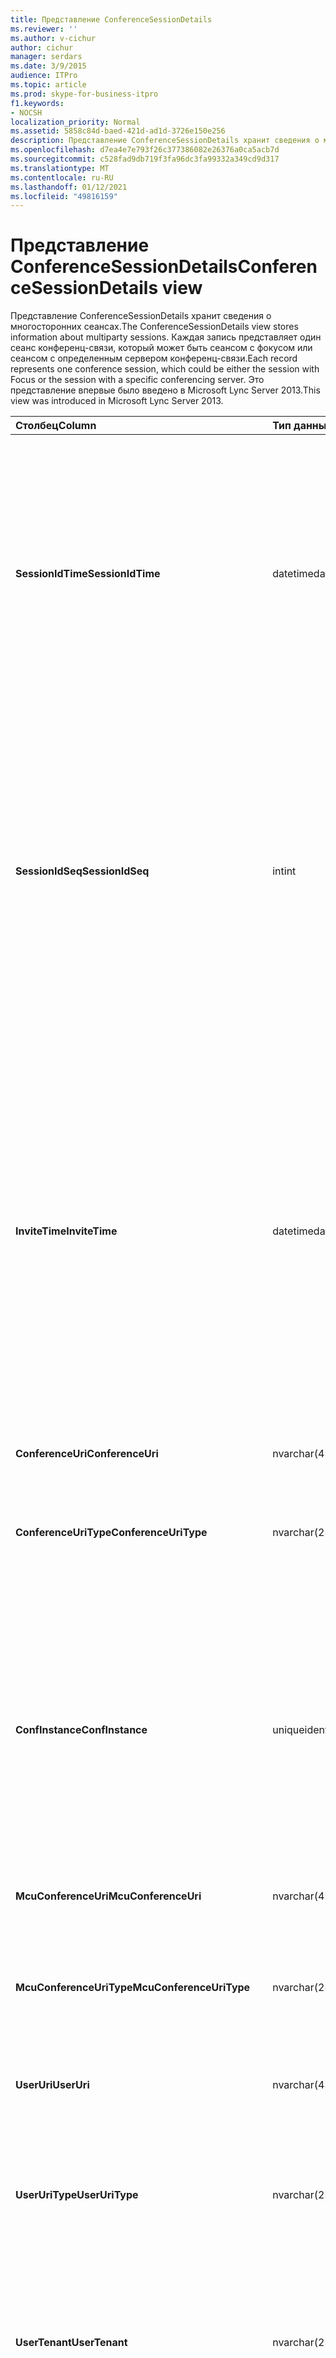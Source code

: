 ```yaml
---
title: Представление ConferenceSessionDetails
ms.reviewer: ''
ms.author: v-cichur
author: cichur
manager: serdars
ms.date: 3/9/2015
audience: ITPro
ms.topic: article
ms.prod: skype-for-business-itpro
f1.keywords:
- NOCSH
localization_priority: Normal
ms.assetid: 5858c84d-baed-421d-ad1d-3726e150e256
description: Представление ConferenceSessionDetails хранит сведения о многосторонних сеансах. Каждая запись представляет один сеанс конференц-связи, который может быть сеансом с фокусом или сеансом с определенным сервером конференц-связи. Это представление впервые было введено в Microsoft Lync Server 2013.
ms.openlocfilehash: d7ea4e7e793f26c377386082e26376a0ca5acb7d
ms.sourcegitcommit: c528fad9db719f3fa96dc3fa99332a349cd9d317
ms.translationtype: MT
ms.contentlocale: ru-RU
ms.lasthandoff: 01/12/2021
ms.locfileid: "49816159"
---
```

# <a name="conferencesessiondetails-view"></a><span data-ttu-id="a4598-105">Представление ConferenceSessionDetails</span><span class="sxs-lookup"><span data-stu-id="a4598-105">ConferenceSessionDetails view</span></span>
 
<span data-ttu-id="a4598-106">Представление ConferenceSessionDetails хранит сведения о многосторонних сеансах.</span><span class="sxs-lookup"><span data-stu-id="a4598-106">The ConferenceSessionDetails view stores information about multiparty sessions.</span></span> <span data-ttu-id="a4598-107">Каждая запись представляет один сеанс конференц-связи, который может быть сеансом с фокусом или сеансом с определенным сервером конференц-связи.</span><span class="sxs-lookup"><span data-stu-id="a4598-107">Each record represents one conference session, which could be either the session with Focus or the session with a specific conferencing server.</span></span> <span data-ttu-id="a4598-108">Это представление впервые было введено в Microsoft Lync Server 2013.</span><span class="sxs-lookup"><span data-stu-id="a4598-108">This view was introduced in Microsoft Lync Server 2013.</span></span>
  
|<span data-ttu-id="a4598-109">**Столбец**</span><span class="sxs-lookup"><span data-stu-id="a4598-109">**Column**</span></span>|<span data-ttu-id="a4598-110">**Тип данных**</span><span class="sxs-lookup"><span data-stu-id="a4598-110">**Data Type**</span></span>|<span data-ttu-id="a4598-111">**Details**</span><span class="sxs-lookup"><span data-stu-id="a4598-111">**Details**</span></span>|
|:-----|:-----|:-----|
|<span data-ttu-id="a4598-112">**SessionIdTime**</span><span class="sxs-lookup"><span data-stu-id="a4598-112">**SessionIdTime**</span></span> <br/> |<span data-ttu-id="a4598-113">datetime</span><span class="sxs-lookup"><span data-stu-id="a4598-113">datetime</span></span>  <br/> |<span data-ttu-id="a4598-114">Время запроса сеанса.</span><span class="sxs-lookup"><span data-stu-id="a4598-114">Time of session request.</span></span> <span data-ttu-id="a4598-115">Используется вместе с параметром SessionIdSeq для уникального определения сеанса.</span><span class="sxs-lookup"><span data-stu-id="a4598-115">Used in conjunction with SessionIdSeq to uniquely identify a session.</span></span> <span data-ttu-id="a4598-116">Дополнительные сведения см. в таблице [Dialogs в Skype для бизнеса Server 2015.](dialogs.md)</span><span class="sxs-lookup"><span data-stu-id="a4598-116">See the [Dialogs table in Skype for Business Server 2015](dialogs.md) for more information.</span></span> <br/> |
|<span data-ttu-id="a4598-117">**SessionIdSeq**</span><span class="sxs-lookup"><span data-stu-id="a4598-117">**SessionIdSeq**</span></span> <br/> |<span data-ttu-id="a4598-118">int</span><span class="sxs-lookup"><span data-stu-id="a4598-118">int</span></span>  <br/> |<span data-ttu-id="a4598-119">Идентификационный номер для идентификации сеанса.</span><span class="sxs-lookup"><span data-stu-id="a4598-119">ID number to identify the session.</span></span> <span data-ttu-id="a4598-120">Используется совместно с параметром SessionIdTime для уникальной идентификации сеанса.</span><span class="sxs-lookup"><span data-stu-id="a4598-120">Used in conjunction with SessionIdTime to uniquely identify a session.</span></span> <span data-ttu-id="a4598-121">Дополнительные сведения см. в таблице [Dialogs в Skype для бизнеса Server 2015.](dialogs.md)</span><span class="sxs-lookup"><span data-stu-id="a4598-121">See the [Dialogs table in Skype for Business Server 2015](dialogs.md) for more information.</span></span> <br/> |
|<span data-ttu-id="a4598-122">**InviteTime**</span><span class="sxs-lookup"><span data-stu-id="a4598-122">**InviteTime**</span></span> <br/> |<span data-ttu-id="a4598-123">datetime</span><span class="sxs-lookup"><span data-stu-id="a4598-123">datetime</span></span>  <br/> |<span data-ttu-id="a4598-p105">Время первого запроса INVITE. Это поле обычно заполняется данными, генерируемыми из исходного сообщения INVITE в сеансе. При отсутствии сообщения INVITE поле заполняется датой и временем первого соответствующего сообщения SIP (BYE, CANCEL, MESSAGE или INFO).</span><span class="sxs-lookup"><span data-stu-id="a4598-p105">Time of the first INVITE request. This field is typically populated by data generated from the initial INVITE message in the session. If there is no INVITE message then the field is populated with the date and time of the first relevant SIP message (BYE, CANCEL, MESSAGE, or INFO).</span></span>  <br/> |
|<span data-ttu-id="a4598-127">**ConferenceUri**</span><span class="sxs-lookup"><span data-stu-id="a4598-127">**ConferenceUri**</span></span> <br/> |<span data-ttu-id="a4598-128">nvarchar(450)</span><span class="sxs-lookup"><span data-stu-id="a4598-128">nvarchar(450)</span></span>  <br/> |<span data-ttu-id="a4598-129">Идентификатор URI конференции.</span><span class="sxs-lookup"><span data-stu-id="a4598-129">URI of the conference.</span></span>  <br/> |
|<span data-ttu-id="a4598-130">**ConferenceUriType**</span><span class="sxs-lookup"><span data-stu-id="a4598-130">**ConferenceUriType**</span></span> <br/> |<span data-ttu-id="a4598-131">nvarchar(256)</span><span class="sxs-lookup"><span data-stu-id="a4598-131">nvarchar(256)</span></span>  <br/> |<span data-ttu-id="a4598-132">Тип идентификатора URI конференции.</span><span class="sxs-lookup"><span data-stu-id="a4598-132">Type of conference URI.</span></span> <span data-ttu-id="a4598-133">Дополнительные сведения см. в таблице [UriTypes.](uritypes.md)</span><span class="sxs-lookup"><span data-stu-id="a4598-133">See the [UriTypes table](uritypes.md) for more information.</span></span> <br/> |
|<span data-ttu-id="a4598-134">**ConfInstance**</span><span class="sxs-lookup"><span data-stu-id="a4598-134">**ConfInstance**</span></span> <br/> |<span data-ttu-id="a4598-135">uniqueidentifier</span><span class="sxs-lookup"><span data-stu-id="a4598-135">uniqueidentifier</span></span>  <br/> |<span data-ttu-id="a4598-p107">Идентификатор, который разделяет экземпляры повторяющихся конференций. Каждый повторяющийся экземпляр конференции имеет один и тот же ConferenceURI, но разное значение ConfInstance.</span><span class="sxs-lookup"><span data-stu-id="a4598-p107">Identifier that differentiates between instances of recurring conferences. Each recurring conference instance has the same ConferenceURI but a different ConfInstance value.</span></span>  <br/> |
|<span data-ttu-id="a4598-138">**McuConferenceUri**</span><span class="sxs-lookup"><span data-stu-id="a4598-138">**McuConferenceUri**</span></span> <br/> |<span data-ttu-id="a4598-139">nvarchar(450)</span><span class="sxs-lookup"><span data-stu-id="a4598-139">nvarchar(450)</span></span>  <br/> |<span data-ttu-id="a4598-140">Идентификатор URI сервера конференц-связи.</span><span class="sxs-lookup"><span data-stu-id="a4598-140">URI of the conferencing server.</span></span>  <br/> |
|<span data-ttu-id="a4598-141">**McuConferenceUriType**</span><span class="sxs-lookup"><span data-stu-id="a4598-141">**McuConferenceUriType**</span></span> <br/> |<span data-ttu-id="a4598-142">nvarchar(256)</span><span class="sxs-lookup"><span data-stu-id="a4598-142">nvarchar(256)</span></span>  <br/> |<span data-ttu-id="a4598-143">Тип идентификатора URI сервера конференц-связи.</span><span class="sxs-lookup"><span data-stu-id="a4598-143">Type of conferencing server URI.</span></span> <span data-ttu-id="a4598-144">Дополнительные сведения см. в таблице [UriTypes.](uritypes.md)</span><span class="sxs-lookup"><span data-stu-id="a4598-144">See the [UriTypes table](uritypes.md) for more information.</span></span> <br/> |
|<span data-ttu-id="a4598-145">**UserUri**</span><span class="sxs-lookup"><span data-stu-id="a4598-145">**UserUri**</span></span> <br/> |<span data-ttu-id="a4598-146">nvarchar(450)</span><span class="sxs-lookup"><span data-stu-id="a4598-146">nvarchar(450)</span></span>  <br/> |<span data-ttu-id="a4598-147">URI пользователя, участвующего в сеансе.</span><span class="sxs-lookup"><span data-stu-id="a4598-147">URI of the user involved in the session.</span></span>  <br/> |
|<span data-ttu-id="a4598-148">**UserUriType**</span><span class="sxs-lookup"><span data-stu-id="a4598-148">**UserUriType**</span></span> <br/> |<span data-ttu-id="a4598-149">nvarchar(256)</span><span class="sxs-lookup"><span data-stu-id="a4598-149">nvarchar(256)</span></span>  <br/> |<span data-ttu-id="a4598-150">Тип URI пользователя, который являлся участником сеанса.</span><span class="sxs-lookup"><span data-stu-id="a4598-150">Type of URI of the user whose was part of the session.</span></span> <span data-ttu-id="a4598-151">Дополнительные сведения см. в таблице [UriTypes.](uritypes.md)</span><span class="sxs-lookup"><span data-stu-id="a4598-151">See the [UriTypes table](uritypes.md) for more information.</span></span> <br/> |
|<span data-ttu-id="a4598-152">**UserTenant**</span><span class="sxs-lookup"><span data-stu-id="a4598-152">**UserTenant**</span></span> <br/> |<span data-ttu-id="a4598-153">nvarchar(256)</span><span class="sxs-lookup"><span data-stu-id="a4598-153">nvarchar(256)</span></span>  <br/> |<span data-ttu-id="a4598-154">Клиент пользователя, который являлся участником сеанса.</span><span class="sxs-lookup"><span data-stu-id="a4598-154">Tenant of the user whose was part of the session.</span></span> <span data-ttu-id="a4598-155">Дополнительные [сведения см.](tenants.md) в таблице Tenants.</span><span class="sxs-lookup"><span data-stu-id="a4598-155">See the [Tenants table](tenants.md) for more information.</span></span> <br/> |
|<span data-ttu-id="a4598-156">**UserEndpointId**</span><span class="sxs-lookup"><span data-stu-id="a4598-156">**UserEndpointId**</span></span> <br/> |<span data-ttu-id="a4598-157">uniqueidentifier</span><span class="sxs-lookup"><span data-stu-id="a4598-157">uniqueidentifier</span></span>  <br/> |<span data-ttu-id="a4598-158">Уникальный идентификатор пользователя, который являлся участником сеанса.</span><span class="sxs-lookup"><span data-stu-id="a4598-158">Unique identifier of the user whose was part of the session.</span></span>  <br/> |
|<span data-ttu-id="a4598-159">**EndTime**</span><span class="sxs-lookup"><span data-stu-id="a4598-159">**EndTime**</span></span> <br/> |<span data-ttu-id="a4598-160">datetime</span><span class="sxs-lookup"><span data-stu-id="a4598-160">datetime</span></span>  <br/> |<span data-ttu-id="a4598-161">Время окончания сеанса.</span><span class="sxs-lookup"><span data-stu-id="a4598-161">End time of the session.</span></span>  <br/> |
|<span data-ttu-id="a4598-162">**ConferenceClientVersion**</span><span class="sxs-lookup"><span data-stu-id="a4598-162">**ConferenceClientVersion**</span></span> <br/> |<span data-ttu-id="a4598-163">nvarchar(256)</span><span class="sxs-lookup"><span data-stu-id="a4598-163">nvarchar(256)</span></span>  <br/> |<span data-ttu-id="a4598-164">Версия сервера конференц-связи.</span><span class="sxs-lookup"><span data-stu-id="a4598-164">Version of conference server.</span></span>  <br/> |
|<span data-ttu-id="a4598-165">**ConferenceClientType**</span><span class="sxs-lookup"><span data-stu-id="a4598-165">**ConferenceClientType**</span></span> <br/> |<span data-ttu-id="a4598-166">int</span><span class="sxs-lookup"><span data-stu-id="a4598-166">int</span></span>  <br/> |<span data-ttu-id="a4598-167">Тип сервера конференц-связи.</span><span class="sxs-lookup"><span data-stu-id="a4598-167">Type of conference server.</span></span> <span data-ttu-id="a4598-168">Дополнительные сведения см. в таблице [UserAgentDef.](useragentdef.md)</span><span class="sxs-lookup"><span data-stu-id="a4598-168">See the [UserAgentDef table](useragentdef.md) for more information.</span></span> <br/> |
|<span data-ttu-id="a4598-169">**ConferenceCategory**</span><span class="sxs-lookup"><span data-stu-id="a4598-169">**ConferenceCategory**</span></span> <br/> |<span data-ttu-id="a4598-170">nvarchar(64)</span><span class="sxs-lookup"><span data-stu-id="a4598-170">nvarchar(64)</span></span>  <br/> |<span data-ttu-id="a4598-171">Категория сервера конференц-связи.</span><span class="sxs-lookup"><span data-stu-id="a4598-171">Conference server category.</span></span>  <br/> |
|<span data-ttu-id="a4598-172">**UserClientVersion**</span><span class="sxs-lookup"><span data-stu-id="a4598-172">**UserClientVersion**</span></span> <br/> |<span data-ttu-id="a4598-173">nvarchar(256)</span><span class="sxs-lookup"><span data-stu-id="a4598-173">nvarchar(256)</span></span>  <br/> |<span data-ttu-id="a4598-174">Версия клиента, используемая пользователем, который являлся участником сеанса.</span><span class="sxs-lookup"><span data-stu-id="a4598-174">Version of client used by the user who participated in the session.</span></span>  <br/> |
|<span data-ttu-id="a4598-175">**UserClientType**</span><span class="sxs-lookup"><span data-stu-id="a4598-175">**UserClientType**</span></span> <br/> |<span data-ttu-id="a4598-176">int</span><span class="sxs-lookup"><span data-stu-id="a4598-176">int</span></span>  <br/> |<span data-ttu-id="a4598-177">Клиент, использованный пользователем, который являлся участником сеанса.</span><span class="sxs-lookup"><span data-stu-id="a4598-177">Client used by the user who participated in the session.</span></span> <span data-ttu-id="a4598-178">Дополнительные сведения см. в таблице [UserAgentDef.](useragentdef.md)</span><span class="sxs-lookup"><span data-stu-id="a4598-178">See the [UserAgentDef table](useragentdef.md) for more details.</span></span> <br/> |
|<span data-ttu-id="a4598-179">**UserClientCategory**</span><span class="sxs-lookup"><span data-stu-id="a4598-179">**UserClientCategory**</span></span> <br/> |<span data-ttu-id="a4598-180">nvarchar(64)</span><span class="sxs-lookup"><span data-stu-id="a4598-180">nvarchar(64)</span></span>  <br/> |<span data-ttu-id="a4598-181">Название категории клиента, использованной пользователем, который являлся частью сеанса.</span><span class="sxs-lookup"><span data-stu-id="a4598-181">Name of the category of the client used by the user who was part of the session.</span></span>  <br/> |
|<span data-ttu-id="a4598-182">**OnBehalfOfUri**</span><span class="sxs-lookup"><span data-stu-id="a4598-182">**OnBehalfOfUri**</span></span> <br/> |<span data-ttu-id="a4598-183">nvarchar(450)</span><span class="sxs-lookup"><span data-stu-id="a4598-183">nvarchar(450)</span></span>  <br/> |<span data-ttu-id="a4598-184">URI пользователя, от чьего имени был запущен сеанс.</span><span class="sxs-lookup"><span data-stu-id="a4598-184">URI of the user on whose behalf the session was started.</span></span>  <br/> |
|<span data-ttu-id="a4598-185">**OnBehalfOfUriType**</span><span class="sxs-lookup"><span data-stu-id="a4598-185">**OnBehalfOfUriType**</span></span> <br/> |<span data-ttu-id="a4598-186">nvarchar(256)</span><span class="sxs-lookup"><span data-stu-id="a4598-186">nvarchar(256)</span></span>  <br/> |<span data-ttu-id="a4598-187">Тип URI пользователя, от имени которого был запущен сеанс.</span><span class="sxs-lookup"><span data-stu-id="a4598-187">Type of URI of the user on whose behalf the session was started.</span></span> <span data-ttu-id="a4598-188">Дополнительные сведения см. в таблице [UriTypes.](uritypes.md)</span><span class="sxs-lookup"><span data-stu-id="a4598-188">See the [UriTypes table](uritypes.md) for more information.</span></span> <br/> |
|<span data-ttu-id="a4598-189">**OnBehalfOfTenant**</span><span class="sxs-lookup"><span data-stu-id="a4598-189">**OnBehalfOfTenant**</span></span> <br/> |<span data-ttu-id="a4598-190">nvarchar(256)</span><span class="sxs-lookup"><span data-stu-id="a4598-190">nvarchar(256)</span></span>  <br/> |<span data-ttu-id="a4598-191">Клиент пользователя, от имени которого был запущен сеанс.</span><span class="sxs-lookup"><span data-stu-id="a4598-191">Tenant of the user whose on behalf the session was started.</span></span> <span data-ttu-id="a4598-192">Дополнительные [сведения см.](tenants.md) в таблице Tenants.</span><span class="sxs-lookup"><span data-stu-id="a4598-192">See the [Tenants table](tenants.md) for more information.</span></span> <br/> |
|<span data-ttu-id="a4598-193">**ReferredByUri**</span><span class="sxs-lookup"><span data-stu-id="a4598-193">**ReferredByUri**</span></span> <br/> |<span data-ttu-id="a4598-194">nvarchar(450)</span><span class="sxs-lookup"><span data-stu-id="a4598-194">nvarchar(450)</span></span>  <br/> |<span data-ttu-id="a4598-195">URI пользователя, который указал ссылку на сеанс.</span><span class="sxs-lookup"><span data-stu-id="a4598-195">URI of the user who referred the session.</span></span>  <br/> |
|<span data-ttu-id="a4598-196">**ReferredByUriType**</span><span class="sxs-lookup"><span data-stu-id="a4598-196">**ReferredByUriType**</span></span> <br/> |<span data-ttu-id="a4598-197">nvarchar(256)</span><span class="sxs-lookup"><span data-stu-id="a4598-197">nvarchar(256)</span></span>  <br/> |<span data-ttu-id="a4598-198">Тип URI пользователя, который указал ссылку на сеанс.</span><span class="sxs-lookup"><span data-stu-id="a4598-198">Type of URI of the user who referred the session.</span></span> <span data-ttu-id="a4598-199">Дополнительные сведения см. в таблице [UriTypes.](uritypes.md)</span><span class="sxs-lookup"><span data-stu-id="a4598-199">See the [UriTypes table](uritypes.md) for more information.</span></span> <br/> |
|<span data-ttu-id="a4598-200">**ReferredByUriTenant**</span><span class="sxs-lookup"><span data-stu-id="a4598-200">**ReferredByUriTenant**</span></span> <br/> |<span data-ttu-id="a4598-201">nvarchar(256)</span><span class="sxs-lookup"><span data-stu-id="a4598-201">nvarchar(256)</span></span>  <br/> |<span data-ttu-id="a4598-202">Клиент пользователя, который указал ссылку на сеанс.</span><span class="sxs-lookup"><span data-stu-id="a4598-202">Tenant of the user who referred the session.</span></span> <span data-ttu-id="a4598-203">Дополнительные [сведения см.](tenants.md) в таблице Tenants.</span><span class="sxs-lookup"><span data-stu-id="a4598-203">See the [Tenants table](tenants.md) for more information.</span></span> <br/> |
|<span data-ttu-id="a4598-204">**DialogId**</span><span class="sxs-lookup"><span data-stu-id="a4598-204">**DialogId**</span></span> <br/> |<span data-ttu-id="a4598-205">varstring(775)</span><span class="sxs-lookup"><span data-stu-id="a4598-205">varstring(775)</span></span>  <br/> |<span data-ttu-id="a4598-p117">ИД диалога SIP в следующем формате:</span><span class="sxs-lookup"><span data-stu-id="a4598-p117">SIP dialog ID. The format is</span></span>  <br/> <span data-ttu-id="a4598-208">:d ialog;from-tag;to-tag</span><span class="sxs-lookup"><span data-stu-id="a4598-208">:dialog;from-tag;to-tag</span></span>  <br/> |
|<span data-ttu-id="a4598-209">**ReplaceDialogIdTime**</span><span class="sxs-lookup"><span data-stu-id="a4598-209">**ReplaceDialogIdTime**</span></span> <br/> |<span data-ttu-id="a4598-210">datetime</span><span class="sxs-lookup"><span data-stu-id="a4598-210">datetime</span></span>  <br/> |<span data-ttu-id="a4598-211">Идентификатор диалога, который был замещен текущим сеансом.</span><span class="sxs-lookup"><span data-stu-id="a4598-211">ID number to identify the dialog which was replaced by current session.</span></span> <span data-ttu-id="a4598-212">Дополнительные сведения см. в таблице [Dialogs в Skype для бизнеса Server 2015.](dialogs.md)</span><span class="sxs-lookup"><span data-stu-id="a4598-212">See the [Dialogs table in Skype for Business Server 2015](dialogs.md) for more information.</span></span> <br/> |
|<span data-ttu-id="a4598-213">**ReplaceDialogIdSeq**</span><span class="sxs-lookup"><span data-stu-id="a4598-213">**ReplaceDialogIdSeq**</span></span> <br/> |<span data-ttu-id="a4598-214">int</span><span class="sxs-lookup"><span data-stu-id="a4598-214">int</span></span>  <br/> |<span data-ttu-id="a4598-215">Идентификационный номер для идентификации сеанса.</span><span class="sxs-lookup"><span data-stu-id="a4598-215">ID number to identify the session.</span></span> <span data-ttu-id="a4598-216">Используется совместно с параметром ReplaceDialogIdTime для уникальной идентификации сеанса, замененного данным сеансом.</span><span class="sxs-lookup"><span data-stu-id="a4598-216">Used in conjunction with ReplaceDialogIdTime to uniquely identify a session that is replaced by this session.</span></span> <span data-ttu-id="a4598-217">Дополнительные сведения см. в таблице [Dialogs в Skype для бизнеса Server 2015.](dialogs.md)</span><span class="sxs-lookup"><span data-stu-id="a4598-217">See the [Dialogs table in Skype for Business Server 2015](dialogs.md) for more information.</span></span> <br/> |
|<span data-ttu-id="a4598-218">**ReplacesDialogId**</span><span class="sxs-lookup"><span data-stu-id="a4598-218">**ReplacesDialogId**</span></span> <br/> |<span data-ttu-id="a4598-219">varchar(775)</span><span class="sxs-lookup"><span data-stu-id="a4598-219">varchar(775)</span></span>  <br/> |<span data-ttu-id="a4598-p120">Идентификатор диалога SIP, который был замещен этим сеансом. Используется следующий формат:</span><span class="sxs-lookup"><span data-stu-id="a4598-p120">SIP dialog ID the session replaces. The format of the is:</span></span>  <br/> <span data-ttu-id="a4598-222">dialog;from-tag;to-tag</span><span class="sxs-lookup"><span data-stu-id="a4598-222">dialog;from-tag;to-tag</span></span>  <br/> |
|<span data-ttu-id="a4598-223">**IsStartedByConfServer**</span><span class="sxs-lookup"><span data-stu-id="a4598-223">**IsStartedByConfServer**</span></span> <br/> |<span data-ttu-id="a4598-224">bit</span><span class="sxs-lookup"><span data-stu-id="a4598-224">bit</span></span>  <br/> |<span data-ttu-id="a4598-225">Указывает, был ли сеанс запущен сервером конференц-связи.</span><span class="sxs-lookup"><span data-stu-id="a4598-225">Indicates whether the session was started by the conferencing server.</span></span>  <br/> |
|<span data-ttu-id="a4598-226">**IsEndedByConfServer**</span><span class="sxs-lookup"><span data-stu-id="a4598-226">**IsEndedByConfServer**</span></span> <br/> |<span data-ttu-id="a4598-227">bit</span><span class="sxs-lookup"><span data-stu-id="a4598-227">bit</span></span>  <br/> |<span data-ttu-id="a4598-228">Указывает, был ли сеанс завершен сервером конференц-связи.</span><span class="sxs-lookup"><span data-stu-id="a4598-228">Indicates whether the session was ended by the conferencing server.</span></span>  <br/> |
|<span data-ttu-id="a4598-229">**IsUserInternal**</span><span class="sxs-lookup"><span data-stu-id="a4598-229">**IsUserInternal**</span></span> <br/> |<span data-ttu-id="a4598-230">bit</span><span class="sxs-lookup"><span data-stu-id="a4598-230">bit</span></span>  <br/> |<span data-ttu-id="a4598-231">Показывает, зашел ли пользователь в систему из внутренней сети.</span><span class="sxs-lookup"><span data-stu-id="a4598-231">Indicates whether the user logged on from the internal network.</span></span>  <br/> |
|<span data-ttu-id="a4598-232">**ResponseTime**</span><span class="sxs-lookup"><span data-stu-id="a4598-232">**ResponseTime**</span></span> <br/> |<span data-ttu-id="a4598-233">datetime</span><span class="sxs-lookup"><span data-stu-id="a4598-233">datetime</span></span>  <br/> |<span data-ttu-id="a4598-p121">Время ответа на первое сообщение INVITE. Обычно это поле содержит данные из первоначального сообщения INVITE в сеансе. Если сообщение INVITE отсутствует, в поле записывается дата и время первого соответствующего SIP-сообщения (BYE, CANCEL, MESSAGE или INFO).</span><span class="sxs-lookup"><span data-stu-id="a4598-p121">Time of the response to the first INVITE message. This field is typically populated by data generated from the initial INVITE message in the session. If there is no INVITE message then the field is populated with the date and time of the first relevant SIP message (BYE, CANCEL, MESSAGE, or INFO).</span></span>  <br/> |
|<span data-ttu-id="a4598-237">**ResponseCode**</span><span class="sxs-lookup"><span data-stu-id="a4598-237">**ResponseCode**</span></span> <br/> |<span data-ttu-id="a4598-238">int</span><span class="sxs-lookup"><span data-stu-id="a4598-238">int</span></span>  <br/> |<span data-ttu-id="a4598-p122">Код SIP-ответа на приглашение в сеанс. Это поле обычно заполняется данными, генерируемыми из исходного сообщения INVITE в сеансе. Если сообщения INVITE нет, поле заполняется датой и временем первого релевантного SIP-сообщения (BYE, CANCEL, MESSAGE или INFO).</span><span class="sxs-lookup"><span data-stu-id="a4598-p122">SIP response code to the session invitation. This field is typically populated by data generated from the initial INVITE message in the session. If there is no INVITE message then the field is populated with the date and time of the first relevant SIP message (BYE, CANCEL, MESSAGE, or INFO).</span></span>  <br/> |
|<span data-ttu-id="a4598-242">**DiagnosticId**</span><span class="sxs-lookup"><span data-stu-id="a4598-242">**DiagnosticId**</span></span> <br/> |<span data-ttu-id="a4598-243">int</span><span class="sxs-lookup"><span data-stu-id="a4598-243">int</span></span>  <br/> |<span data-ttu-id="a4598-244">Диагностический идентификатор, взятый из SIP-заголовков сеанса.</span><span class="sxs-lookup"><span data-stu-id="a4598-244">Diagnostic ID captured from session SIP headers.</span></span>  <br/> |
|<span data-ttu-id="a4598-245">**ContentType**</span><span class="sxs-lookup"><span data-stu-id="a4598-245">**ContentType**</span></span> <br/> |<span data-ttu-id="a4598-246">nvarchar(256)</span><span class="sxs-lookup"><span data-stu-id="a4598-246">nvarchar(256)</span></span>  <br/> |<span data-ttu-id="a4598-247">Тип содержимого сеанса.</span><span class="sxs-lookup"><span data-stu-id="a4598-247">Content type for the session.</span></span>  <br/> |
|<span data-ttu-id="a4598-248">**FrontEnd**</span><span class="sxs-lookup"><span data-stu-id="a4598-248">**FrontEnd**</span></span> <br/> |<span data-ttu-id="a4598-249">nvarchar(256)</span><span class="sxs-lookup"><span data-stu-id="a4598-249">nvarchar(256)</span></span>  <br/> |<span data-ttu-id="a4598-250">Полное доменное имя интерфейсного сервера, который получил данные этого сеанса.</span><span class="sxs-lookup"><span data-stu-id="a4598-250">FQDN of the Front End server that captured the data for the session.</span></span>  <br/> |
|<span data-ttu-id="a4598-251">**Pool**</span><span class="sxs-lookup"><span data-stu-id="a4598-251">**Pool**</span></span> <br/> |<span data-ttu-id="a4598-252">nvarchar(256)</span><span class="sxs-lookup"><span data-stu-id="a4598-252">nvarchar(256)</span></span>  <br/> |<span data-ttu-id="a4598-253">Полное доменное имя пула, захватившего данные для сеанса.</span><span class="sxs-lookup"><span data-stu-id="a4598-253">FQDN of the pool that captured the data for the session.</span></span>  <br/> |
|<span data-ttu-id="a4598-254">**MediationServer**</span><span class="sxs-lookup"><span data-stu-id="a4598-254">**MediationServer**</span></span> <br/> |<span data-ttu-id="a4598-255">nvarchar(256)</span><span class="sxs-lookup"><span data-stu-id="a4598-255">nvarchar(256)</span></span>  <br/> |<span data-ttu-id="a4598-256">Сервер-посредник, использованный пользователем, который являлся участником сеанса.</span><span class="sxs-lookup"><span data-stu-id="a4598-256">Mediation Server used by the user who participated in the session.</span></span>  <br/> |
|<span data-ttu-id="a4598-257">**Шлюз**</span><span class="sxs-lookup"><span data-stu-id="a4598-257">**Gateway**</span></span> <br/> |<span data-ttu-id="a4598-258">nvarchar(256)</span><span class="sxs-lookup"><span data-stu-id="a4598-258">nvarchar(256)</span></span>  <br/> |<span data-ttu-id="a4598-259">Шлюз, использованный пользователем, который являлся участником сеанса.</span><span class="sxs-lookup"><span data-stu-id="a4598-259">Gateway used by the user who participated the session.</span></span>  <br/> |
|<span data-ttu-id="a4598-260">**EdgeServer**</span><span class="sxs-lookup"><span data-stu-id="a4598-260">**EdgeServer**</span></span> <br/> |<span data-ttu-id="a4598-261">nvarchar(256)</span><span class="sxs-lookup"><span data-stu-id="a4598-261">nvarchar(256)</span></span>  <br/> |<span data-ttu-id="a4598-262">Полное доменное имя пограничного сервера, используемого пользователем, который являлся участником сеанса.</span><span class="sxs-lookup"><span data-stu-id="a4598-262">FQDN of the Edge server used by the user who participated in the session.</span></span>  <br/> |
|<span data-ttu-id="a4598-263">**UserFlag**</span><span class="sxs-lookup"><span data-stu-id="a4598-263">**UserFlag**</span></span> <br/> |<span data-ttu-id="a4598-264">smallint</span><span class="sxs-lookup"><span data-stu-id="a4598-264">smallint</span></span>  <br/> |<span data-ttu-id="a4598-p123">Указывает атрибуты пользователя, который являлся участником сеанса. Разрешены следующие определения атрибутов.</span><span class="sxs-lookup"><span data-stu-id="a4598-p123">Indicates the attributes of the user who participated in the session. The following attribute definitions allowed:</span></span>  <br/> <span data-ttu-id="a4598-267">0x01 — интеграция с настольным телефоном</span><span class="sxs-lookup"><span data-stu-id="a4598-267">0x01 - Integrated with desktop phone</span></span>  <br/> |
|<span data-ttu-id="a4598-268">**CallFlag**</span><span class="sxs-lookup"><span data-stu-id="a4598-268">**CallFlag**</span></span> <br/> |<span data-ttu-id="a4598-269">smallint</span><span class="sxs-lookup"><span data-stu-id="a4598-269">smallint</span></span>  <br/> |<span data-ttu-id="a4598-p124">Указывает атрибуты вызова. Разрешены следующие определения атрибутов.</span><span class="sxs-lookup"><span data-stu-id="a4598-p124">Indicates the call attributes. The following attribute definitions are allowed:</span></span>  <br/> <span data-ttu-id="a4598-272">0x01 — списанный сеанс 0</span><span class="sxs-lookup"><span data-stu-id="a4598-272">0x01 - Retried Session0</span></span>  <br/> <span data-ttu-id="a4598-273">x02 — вызов, выполненный агентом от имени группы ответа</span><span class="sxs-lookup"><span data-stu-id="a4598-273">x02 - A call made by agent on behalf of a Response Group</span></span>  <br/> |
   


